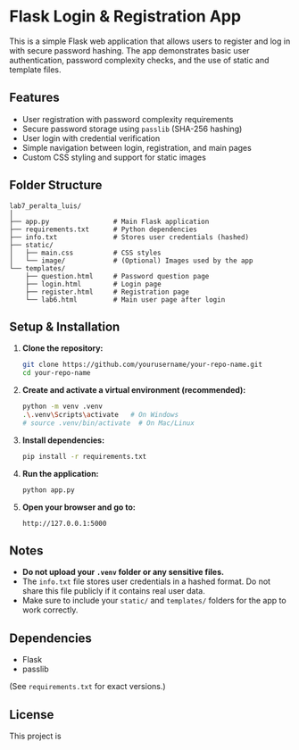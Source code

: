 # Flask Login & Registration App

This is a simple Flask web application that allows users to register and log in with secure password hashing. The app demonstrates basic user authentication, password complexity checks, and the use of static and template files.

## Features

- User registration with password complexity requirements
- Secure password storage using `passlib` (SHA-256 hashing)
- User login with credential verification
- Simple navigation between login, registration, and main pages
- Custom CSS styling and support for static images

## Folder Structure

```
lab7_peralta_luis/
│
├── app.py                # Main Flask application
├── requirements.txt      # Python dependencies
├── info.txt              # Stores user credentials (hashed)
├── static/
│   ├── main.css          # CSS styles
│   └── image/            # (Optional) Images used by the app
└── templates/
    ├── question.html     # Password question page
    ├── login.html        # Login page
    ├── register.html     # Registration page
    └── lab6.html         # Main user page after login
```

## Setup & Installation

1. **Clone the repository:**
   ```sh
   git clone https://github.com/yourusername/your-repo-name.git
   cd your-repo-name
   ```

2. **Create and activate a virtual environment (recommended):**
   ```sh
   python -m venv .venv
   .\.venv\Scripts\activate   # On Windows
   # source .venv/bin/activate  # On Mac/Linux
   ```

3. **Install dependencies:**
   ```sh
   pip install -r requirements.txt
   ```

4. **Run the application:**
   ```sh
   python app.py
   ```

5. **Open your browser and go to:**
   ```
   http://127.0.0.1:5000
   ```

## Notes

- **Do not upload your `.venv` folder or any sensitive files.**
- The `info.txt` file stores user credentials in a hashed format. Do not share this file publicly if it contains real user data.
- Make sure to include your `static/` and `templates/` folders for the app to work correctly.

## Dependencies

- Flask
- passlib

(See `requirements.txt` for exact versions.)

## License

This project is
